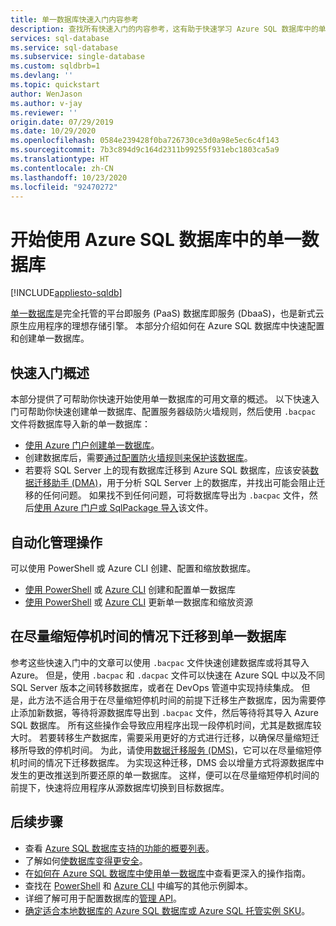 ```yaml
---
title: 单一数据库快速入门内容参考
description: 查找所有快速入门的内容参考，这有助于快速学习 Azure SQL 数据库中的单一数据库。
services: sql-database
ms.service: sql-database
ms.subservice: single-database
ms.custom: sqldbrb=1
ms.devlang: ''
ms.topic: quickstart
author: WenJason
ms.author: v-jay
ms.reviewer: ''
origin.date: 07/29/2019
ms.date: 10/29/2020
ms.openlocfilehash: 0584e239428f0ba726730ce3d0a98e5ec6c4f143
ms.sourcegitcommit: 7b3c894d9c164d2311b99255f931ebc1803ca5a9
ms.translationtype: HT
ms.contentlocale: zh-CN
ms.lasthandoff: 10/23/2020
ms.locfileid: "92470272"
---
```

# <a name="getting-started-with-single-databases-in-azure-sql-database"></a>开始使用 Azure SQL 数据库中的单一数据库
[!INCLUDE[appliesto-sqldb](../includes/appliesto-sqldb.md)]

[单一数据库](../index.yml)是完全托管的平台即服务 (PaaS) 数据库即服务 (DbaaS)，也是新式云原生应用程序的理想存储引擎。 本部分介绍如何在 Azure SQL 数据库中快速配置和创建单一数据库。

## <a name="quickstart-overview"></a>快速入门概述

本部分提供了可帮助你快速开始使用单一数据库的可用文章的概述。 以下快速入门可帮助你快速创建单一数据库、配置服务器级防火墙规则，然后使用 `.bacpac` 文件将数据库导入新的单一数据库：

- [使用 Azure 门户创建单一数据库](single-database-create-quickstart.md)。
- 创建数据库后，需要[通过配置防火墙规则来保护该数据库](firewall-create-server-level-portal-quickstart.md)。
- 若要将 SQL Server 上的现有数据库迁移到 Azure SQL 数据库，应该安装[数据迁移助手 (DMA)](https://www.microsoft.com/download/details.aspx?id=53595)，用于分析 SQL Server 上的数据库，并找出可能会阻止迁移的任何问题。 如果找不到任何问题，可将数据库导出为 `.bacpac` 文件，然后[使用 Azure 门户或 SqlPackage 导入](database-import.md)该文件。


## <a name="automating-management-operations"></a>自动化管理操作

可以使用 PowerShell 或 Azure CLI 创建、配置和缩放数据库。

- [使用 PowerShell](scripts/create-and-configure-database-powershell.md) 或 [Azure CLI](scripts/create-and-configure-database-cli.md) 创建和配置单一数据库
- [使用 PowerShell](scripts/monitor-and-scale-database-powershell.md) 或 [Azure CLI](scripts/monitor-and-scale-database-cli.md) 更新单一数据库和缩放资源

## <a name="migrating-to-a-single-database-with-minimal-downtime"></a>在尽量缩短停机时间的情况下迁移到单一数据库

参考这些快速入门中的文章可以使用 `.bacpac` 文件快速创建数据库或将其导入 Azure。 但是，使用 `.bacpac` 和 `.dacpac` 文件可以快速在 Azure SQL 中以及不同 SQL Server 版本之间转移数据库，或者在 DevOps 管道中实现持续集成。 但是，此方法不适合用于在尽量缩短停机时间的前提下迁移生产数据库，因为需要停止添加新数据，等待将源数据库导出到 `.bacpac` 文件，然后等待将其导入 Azure SQL 数据库。 所有这些操作会导致应用程序出现一段停机时间，尤其是数据库较大时。 若要转移生产数据库，需要采用更好的方式进行迁移，以确保尽量缩短迁移所导致的停机时间。 为此，请使用[数据迁移服务 (DMS)](/dms/tutorial-sql-server-to-azure-sql?toc=/sql-database/toc.json)，它可以在尽量缩短停机时间的情况下迁移数据库。 为实现这种迁移，DMS 会以增量方式将源数据库中发生的更改推送到所要还原的单一数据库。 这样，便可以在尽量缩短停机时间的前提下，快速将应用程序从源数据库切换到目标数据库。

## <a name="next-steps"></a>后续步骤

- 查看 [Azure SQL 数据库支持的功能的概要列表](features-comparison.md)。
- 了解如何[使数据库变得更安全](secure-database-tutorial.md)。
- 在[如何在 Azure SQL 数据库中使用单一数据库](how-to-content-reference-guide.md)中查看更深入的操作指南。
- 查找在 [PowerShell](powershell-script-content-guide.md) 和 [Azure CLI](az-cli-script-samples-content-guide.md) 中编写的其他示例脚本。
- 详细了解可用于配置数据库的[管理 API](single-database-manage.md)。
- [确定适合本地数据库的 Azure SQL 数据库或 Azure SQL 托管实例 SKU](https://docs.microsoft.com/sql/dma/dma-sku-recommend-sql-db/)。
